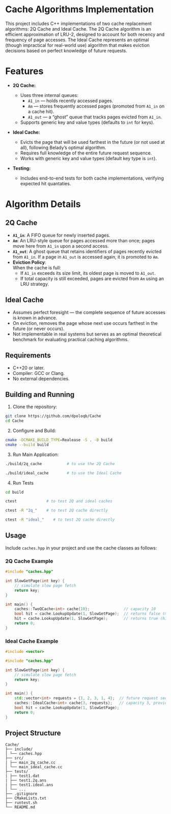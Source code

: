# Cache Algorithms Implementation

This project includes C++ implementations of two cache replacement algorithms: 2Q Cache and Ideal Cache. The 2Q Cache algorithm is an efficient approximation of LRU-2, designed to account for both recency and frequency of page accesses. The Ideal Cache represents an optimal (though impractical for real-world use) algorithm that makes eviction decisions based on perfect knowledge of future requests.

# Features

- **2Q Cache:**
  - Uses three internal queues:
    - `A1_in` — holds recently accessed pages.
    - `Am` — stores frequently accessed pages (promoted from `A1_in` on a cache hit).
    - `A1_out` — a “ghost” queue that tracks pages evicted from `A1_in`.
  - Supports generic key and value types (defaults to `int` for keys).

- **Ideal Cache:**
  - Evicts the page that will be used farthest in the future (or not used at all), following Belady’s optimal algorithm.
  - Requires full knowledge of the entire future request sequence.
  - Works with generic key and value types (default key type is `int`).

- **Testing:**
  - Includes end-to-end tests for both cache implementations, verifying expected hit quantaties.

# Algorithm Details

## 2Q Cache

- **`A1_in`**: A FIFO queue for newly inserted pages.
- **`Am`**: An LRU-style queue for pages accessed more than once; pages move here from `A1_in` upon a second access.
- **`A1_out`**: A ghost queue that retains identifiers of pages recently evicted from `A1_in`. If a page in `A1_out` is accessed again, it is promoted to `Am`.
- **Eviction Policy**:  
  When the cache is full:
  - If `A1_in` exceeds its size limit, its oldest page is moved to `A1_out`.
  - If total capacity is still exceeded, pages are evicted from `Am` using an LRU strategy.

## Ideal Cache

- Assumes perfect foresight — the complete sequence of future accesses is known in advance.
- On eviction, removes the page whose next use occurs farthest in the future (or never occurs).
- Not implementable in real systems but serves as an optimal theoretical benchmark for evaluating practical caching algorithms.

## Requirements
- C++20 or later.
- Compiler: GCC or Clang.
- No external dependencies.

## Building and Running

1. Clone the repository:
```bash
git clone https://github.com/dpoloqb/Cache
cd Cache
```

2. Configure and Build:
```bash
cmake -DCMAKE_BUILD_TYPE=Realease -S . -B build
cmake --build build
```
3. Run Main Application:
```bash
./build/2q_cache           # to use the 2Q Cache

./build/ideal_cache        # to use the Ideal Cache
```
4. Run Tests 
```bash
cd build

ctest             # to test 2Q and ideal caches

ctest -R "2q_"    # to test 2Q cache directly

ctest -R "ideal_"    # to test 2Q cache directly
```

## Usage
Include ```caches.hpp``` in your project and use the cache classes as follows:

### 2Q Cache Example
```cpp
#include "caches.hpp"

int SlowGetPage(int key) {
    // simulate slow page fetch
    return key;
}

int main() {
    caches::TwoQCache<int> cache{10};               // capacity 10
    bool hit = cache.LookupUpdate(1, SlowGetPage);  // returns false (miss), inserts
    hit = cache.LookupUpdate(1, SlowGetPage);       // returns true (hit)
    return 0;
}
```

### Ideal Cache Example
```cpp
#include <vector>

#include "caches.hpp"

int SlowGetPage(int key) {
    // simulate slow page fetch
    return key;
}

int main() {
    std::vector<int> requests = {1, 2, 3, 1, 4};  // future request sequence
    caches::IdealCache<int> cache{3, requests};   // capacity 3, provide full requests
    bool hit = cache.LookupUpdate(1, SlowGetPage);
    return 0;
}
```

## Project Structure
```
Cache/
├── include/
│ └── caches.hpp
├── src/
| ├── main_2q_cache.cc
│ └── main_ideal_cache.cc
├── tests/
| ├── test1.dat
| ├── test1.2q.ans
| ├── test1.ideal.ans
│ └── ...
├── .gitignore
├── CMakeLists.txt
├── runtest.sh
└── README.md
```